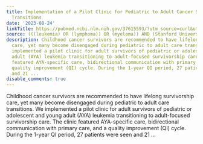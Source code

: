 ```yaml
---
title: Implementation of a Pilot Clinic for Pediatric to Adult Cancer Survivorship
  Transitions
date: '2023-08-24'
linkTitle: https://pubmed.ncbi.nlm.nih.gov/37615593/?utm_source=curl&utm_medium=rss&utm_campaign=pubmed-2&utm_content=1Rkszs2HVZ2RHP33OibaNFew6VK-LzjJWTD4GwmLlk8B-wCceh&fc=20220923065203&ff=20230824180940&v=2.17.9.post6+86293ac
source: (((leukemia) OR (lymphoma)) OR (myeloma)) AND (Stanford University[Affiliation])
description: Childhood cancer survivors are recommended to have lifelong survivorship
  care, yet many become disengaged during pediatric to adult care transitions. We
  implemented a pilot clinic for adult survivors of pediatric or adolescent and young
  adult (AYA) leukemia transitioning to adult-focused survivorship care. The clinic
  featured AYA-specific care, bidirectional communication with primary care, and a
  quality improvement (QI) cycle. During the 1-year QI period, 27 patients were seen
  and 21 ...
disable_comments: true
---
```

Childhood cancer survivors are recommended to have lifelong survivorship care, yet many become disengaged during pediatric to adult care transitions. We implemented a pilot clinic for adult survivors of pediatric or adolescent and young adult (AYA) leukemia transitioning to adult-focused survivorship care. The clinic featured AYA-specific care, bidirectional communication with primary care, and a quality improvement (QI) cycle. During the 1-year QI period, 27 patients were seen and 21 ...